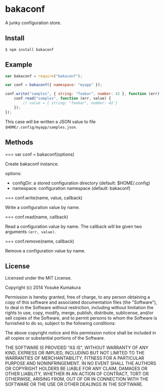 bakaconf
===========

A junky configuration store.


Install
--------

    $ npm install bakaconf


Example
--------

```javascript
var bakaconf = require("bakaconf");

var conf = bakaconf({ namespace: "myapp" });

conf.write("samples", { string: "foobar", number: 42 }, function (err) {
    conf.read("samples", function (err, value) {
        // value = { string: "foobar", number: 42 }
    });
});
```

This case will be written a JSON value to file `$HOME/.config/myapp/samples.json`.


Methods
-------

=== var conf = bakaconf(options)

Create bakaconf instance.

options:

* configDir: a stored configuration directory (default: $HOME/.config)
* namespace: configuration namespace (default: bakaconf)


=== conf.write(name, value, callback)

Write a configuration value by name.


=== conf.read(name, callback)

Read a configuration value by name. The callback will be given two arguments `(err, value)`.

=== conf.remove(name, callback)

Remove a configuration value by name.




License
--------

Licensed under the MIT License.

Copyright (c) 2014 Yosuke Kumakura

Permission is hereby granted, free of charge, to any person
obtaining a copy of this software and associated documentation
files (the "Software"), to deal in the Software without
restriction, including without limitation the rights to use,
copy, modify, merge, publish, distribute, sublicense, and/or sell
copies of the Software, and to permit persons to whom the
Software is furnished to do so, subject to the following
conditions:

The above copyright notice and this permission notice shall be
included in all copies or substantial portions of the Software.

THE SOFTWARE IS PROVIDED "AS IS", WITHOUT WARRANTY OF ANY KIND,
EXPRESS OR IMPLIED, INCLUDING BUT NOT LIMITED TO THE WARRANTIES
OF MERCHANTABILITY, FITNESS FOR A PARTICULAR PURPOSE AND
NONINFRINGEMENT. IN NO EVENT SHALL THE AUTHORS OR COPYRIGHT
HOLDERS BE LIABLE FOR ANY CLAIM, DAMAGES OR OTHER LIABILITY,
WHETHER IN AN ACTION OF CONTRACT, TORT OR OTHERWISE, ARISING
FROM, OUT OF OR IN CONNECTION WITH THE SOFTWARE OR THE USE OR
OTHER DEALINGS IN THE SOFTWARE.
